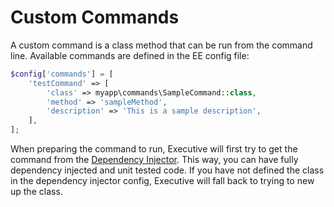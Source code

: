 # Custom Commands

A custom command is a class method that can be run from the command line. Available commands are defined in the EE config file:

```php
$config['commands'] = [
    'testCommand' => [
        'class' => myapp\commands\SampleCommand::class,
        'method' => 'sampleMethod',
        'description' => 'This is a sample description',
    ],
];
```

When preparing the command to run, Executive will first try to get the command from the [Dependency Injector](dependency-injection.md). This way, you can have fully dependency injected and unit tested code. If you have not defined the class in the dependency injector config, Executive will fall back to trying to new up the class.

